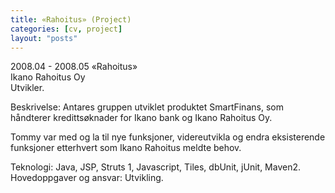 ```yaml
---
title: «Rahoitus» (Project)
categories: [cv, project]
layout: "posts"
---
```


2008.04 - 2008.05		«Rahoitus»  
Ikano Rahoitus Oy  
Utvikler.  

Beskrivelse: Antares gruppen utviklet produktet SmartFinans, som håndterer kredittsøknader for Ikano bank og Ikano Rahoitus Oy.  

Tommy var med og la til nye funksjoner, videreutvikla og endra eksisterende funksjoner etterhvert som Ikano Rahoitus meldte behov.  

Teknologi: Java, JSP, Struts 1, Javascript, Tiles, dbUnit, jUnit, Maven2.
Hovedoppgaver og ansvar: Utvikling.